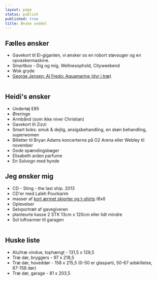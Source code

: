 ```yaml
---
layout: page
status: publish
published: true
title: Ønske seddel
---
```

<h2>F&aelig;lles &oslash;nsker</h2>
<ul>
<li>Gavekort til El-giganten, vi &oslash;nsker os en robort st&oslash;vsuger og en opvaskermaskine.</li>
<li>Smartbox - Dig og mig, Wellnesophold, Cityweekend</li>
<li>Wok gryde</li>
<li><a href="http://www.bahne.dk/georg-jensen-alfredo-aquamarine-saet-6-dele.html">George Jensen: Al Fredo: Aquamarine (dyr i tr&aelig;)</a></li><br />
</ul>

<h2>Heidi's &oslash;nsker</h2>

<ul>
	<li>Undert&oslash;j E85</li>
	<li>&Oslash;reringe</li>
	<li>Armb&aring;nd (som ikke niver Christian)</li>
	<li>Gavekort til Zizzi</li>
	<li>Smart boks: smuk &amp; dejlig, ansigsbehandling, en sk&oslash;n behandling, superwomen</li>
	<li>Billetter til Bryan Adams koncerterne p&aring; O2 Arena eller Webley til november</li>
	<li>Gode sp&aelig;ndingsb&oslash;ger</li>
	<li>Elisabeth arden parfume</li>
	<li>En Solvogn med hynde</li>
</ul>

<h2>Jeg &oslash;nsker mig</h2>

<ul>
	<li>CD - Sting - the last ship. 2013</li>
	<li>CD'er med Laleh Pourkarim</li> 
	<li>masser af&nbsp;<a href="http://www.venusogmarsxl.dk/catalog?section=herrer&amp;search=6xl">kort &aelig;rmet skjorter og t-shirts</a>&nbsp;(6xl)</li>
	<li>Oplevelser</li>
	<li>Selvportr&aelig;t af gavegiveren</li>
	<li>planteurte kasse 2 STK 13cm x 120cm eller lidt mindre</li>
	<li>Sol luftvarmer til garagen</li><br />
</ul>



<h2>Huske liste</h2>
<ul>
<li>Alu/tr&aelig; vindue, toph&aelig;ngt - 131,5 x 128,5</li>
<li>Tr&aelig; d&oslash;r, bryggers - 97 x 218,5</li>
<li>Tr&aelig; d&oslash;r, hovedd&oslash;r - 158 x 215,5 (0-50 er glasparti, 50-67 adskillelse, 67-158 d&oslash;r)</li>
<li>Tr&aelig; d&oslash;r, garage - 81 x 203,5</li>
</ul>
